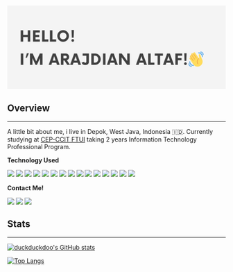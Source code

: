 
![header](header.png "Looks like you're hovering this image")

## Overview
---
A little bit about me, i live in Depok, West Java, Indonesia :indonesia:. Currently studying at [CEP-CCIT FTUI](https://ccit.eng.ui.ac.id/) taking 2 years Information Technology Professional Program. 

**Technology Used**

![](https://img.shields.io/badge/Javascript-black?style=for-the-badge&logo=javascript)
![](https://img.shields.io/badge/html5-black?style=for-the-badge&logo=html5)
![](https://img.shields.io/badge/css-black?style=for-the-badge&logo=css3)
![](https://img.shields.io/badge/python-black?style=for-the-badge&logo=python&labelColor)
![](https://img.shields.io/badge/dart-blue?style=for-the-badge&logo=dart&color=black&logoColor=blue)
![](https://img.shields.io/badge/nodejs-blue?style=for-the-badge&logo=nodedotjs&color=black)
![](https://img.shields.io/badge/flutter-blue?style=for-the-badge&logo=flutter&color=black&logoColor=blue)
![](https://img.shields.io/badge/postgresql-blue?style=for-the-badge&logo=postgresql&color=black&logoColor=blue)
![](https://img.shields.io/badge/Visual_studio_code-blue?style=for-the-badge&logo=visualstudiocode&color=black&logoColor=blue)
![](https://img.shields.io/badge/VScodium-blue?style=for-the-badge&logo=vscodium&color=black&logoColor=blue)
![](https://img.shields.io/badge/postman-blue?style=for-the-badge&logo=postman&color=black&logoColor=orange)
![](https://img.shields.io/badge/express-blue?style=for-the-badge&logo=express&color=black&logoColor=white)
![](https://img.shields.io/badge/kotlin-blue?style=for-the-badge&logo=kotlin&color=black&logoColor=white)
![](https://img.shields.io/badge/android-blue?style=for-the-badge&logo=android&color=black&logoColor=lightGreen)
![](https://img.shields.io/badge/docker-blue?style=for-the-badge&logo=docker&color=black)


**Contact Me!**

[<img src="https://img.shields.io/badge/instagram-blue?style=for-the-badge&logo=instagram&color=black&">](https://www.instagram.com/ineednameee/)
[<img src="https://img.shields.io/badge/linkedin-blue?style=for-the-badge&logo=linkedin&color=black&logoColor=blue">](https://www.linkedin.com/in/arajdian-altaf-a13a8a27a/)
[<img src="https://img.shields.io/badge/Personal Email-blue?style=for-the-badge&logo=gmail&color=black">]( mailto:arajdianaltaf123@gmail.com)

## Stats
---
[![duckduckdoo's GitHub stats](https://github-readme-stats.vercel.app/api?username=DuckOfTheBooBoo&show_icons=true&theme=dracula)](https://github.com/anuraghazra/github-readme-stats)

[![Top Langs](https://github-readme-stats.vercel.app/api/top-langs/?username=DuckOfTheBooBoo&show_icons=true&theme=dracula)](https://github.com/anuraghazra/github-readme-stats)
<!---
DuckOfTheBooBoo/DuckOfTheBooBoo is a ✨ special ✨ repository because its `README.md` (this file) appears on your GitHub profile.
You can click the Preview link to take a look at your changes.
--->
